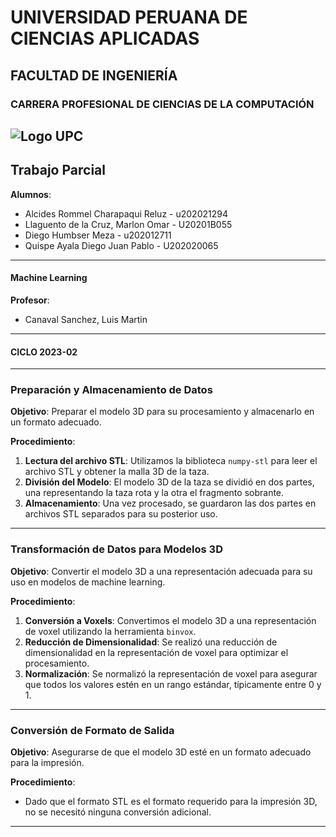 # UNIVERSIDAD PERUANA DE CIENCIAS APLICADAS
## FACULTAD DE INGENIERÍA

### CARRERA PROFESIONAL DE CIENCIAS DE LA COMPUTACIÓN


![Logo UPC](https://th.bing.com/th/id/OIP.uI-98YWzIvsuhXVyKRkv9gHaHk?pid=ImgDet&rs=1)
---

## Trabajo Parcial

**Alumnos**:
- Alcides Rommel Charapaqui Reluz - u202021294
- Llaguento de la Cruz, Marlon Omar - U20201B055
- Diego Humbser Meza - u202012711
- Quispe Ayala Diego Juan Pablo - U202020065

---

#### Machine Learning

**Profesor**:
- Canaval Sanchez, Luis Martin

---

#### CICLO 2023-02

---

### Preparación y Almacenamiento de Datos

**Objetivo**: Preparar el modelo 3D para su procesamiento y almacenarlo en un formato adecuado.

**Procedimiento**:
1. **Lectura del archivo STL**: Utilizamos la biblioteca `numpy-stl` para leer el archivo STL y obtener la malla 3D de la taza.
2. **División del Modelo**: El modelo 3D de la taza se dividió en dos partes, una representando la taza rota y la otra el fragmento sobrante.
3. **Almacenamiento**: Una vez procesado, se guardaron las dos partes en archivos STL separados para su posterior uso.

---

### Transformación de Datos para Modelos 3D

**Objetivo**: Convertir el modelo 3D a una representación adecuada para su uso en modelos de machine learning.

**Procedimiento**:
1. **Conversión a Voxels**: Convertimos el modelo 3D a una representación de voxel utilizando la herramienta `binvox`.
2. **Reducción de Dimensionalidad**: Se realizó una reducción de dimensionalidad en la representación de voxel para optimizar el procesamiento.
3. **Normalización**: Se normalizó la representación de voxel para asegurar que todos los valores estén en un rango estándar, típicamente entre 0 y 1.

---

### Conversión de Formato de Salida

**Objetivo**: Asegurarse de que el modelo 3D esté en un formato adecuado para la impresión.

**Procedimiento**:
- Dado que el formato STL es el formato requerido para la impresión 3D, no se necesitó ninguna conversión adicional.

---


